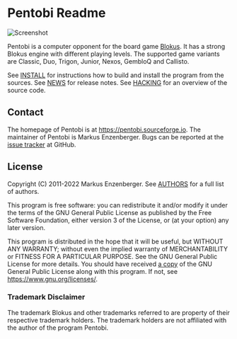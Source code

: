 Pentobi Readme
==============

![Screenshot](https://pentobi.sourceforge.io/pentobi-classic-small.png)

Pentobi is a computer opponent for the board game
[Blokus](https://en.wikipedia.org/wiki/Blokus). It has a strong Blokus engine
with different playing levels. The supported game variants are Classic, Duo,
Trigon, Junior, Nexos, GembloQ and Callisto.

See [INSTALL](INSTALL.md) for instructions how to build and install
the program from the sources. See [NEWS](NEWS.md) for release notes.
See [HACKING](HACKING.md) for an overview of the source code.

Contact
-------

The homepage of Pentobi is at https://pentobi.sourceforge.io.
The maintainer of Pentobi is Markus Enzenberger. Bugs can be reported
at the [issue tracker](https://github.com/enz/pentobi/issues) at GitHub.

License
-------

Copyright (C) 2011-2022 Markus Enzenberger.
See [AUTHORS](AUTHORS.md) for a full list of authors.

This program is free software: you can redistribute it and/or modify it
under the terms of the GNU General Public License as published by the
Free Software Foundation, either version 3 of the License, or (at your
option) any later version.

This program is distributed in the hope that it will be useful, but
WITHOUT ANY WARRANTY; without even the implied warranty of
MERCHANTABILITY or FITNESS FOR A PARTICULAR PURPOSE. See the
GNU General Public License for more details. You should have received
[a copy](LICENSE.md) of the GNU General Public License along with this
program. If not, see <https://www.gnu.org/licenses/>.

### Trademark Disclaimer
The trademark Blokus and other trademarks referred to are property of
their respective trademark holders. The trademark holders are not
affiliated with the author of the program Pentobi.
